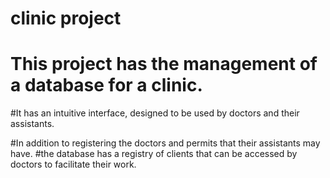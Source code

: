 # clinic project

# This project has the management of a database for a clinic.

#It has an intuitive interface, designed to be used by doctors and their assistants.

#In addition to registering the doctors and permits that their assistants may have.
#the database has a registry of clients that can be accessed by doctors to facilitate their work.
